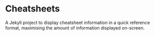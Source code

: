 # Cheatsheets

A Jekyll project to display cheatsheet information in a quick reference format, maximising the amount of information displayed on-screen.
